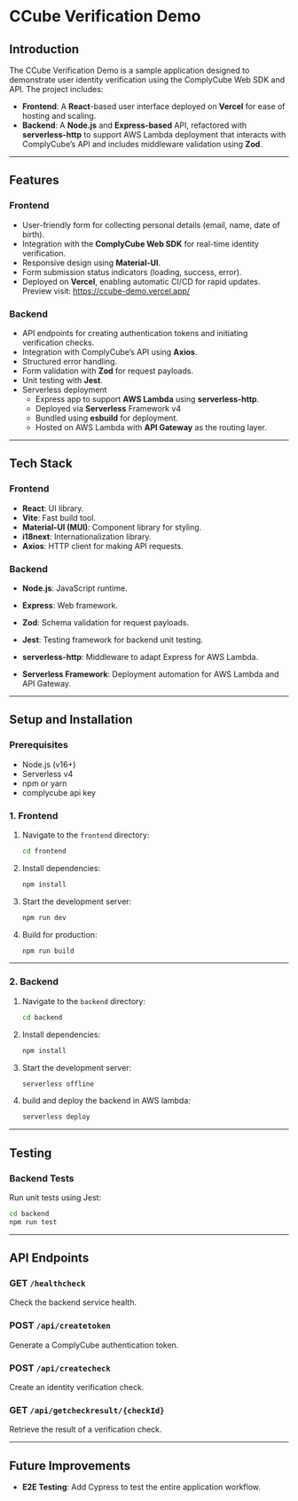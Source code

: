 # **CCube Verification Demo**

## **Introduction**
The CCube Verification Demo is a sample application designed to demonstrate user identity verification using the ComplyCube Web SDK and API. The project includes:
- **Frontend**: A **React**-based user interface deployed on **Vercel** for ease of hosting and scaling.
- **Backend**: A **Node.js** and **Express-based** API, refactored with **serverless-http** to support AWS Lambda deployment that interacts with ComplyCube’s API and includes middleware validation using **Zod**.


---

## **Features**

### **Frontend**
- User-friendly form for collecting personal details (email, name, date of birth).
- Integration with the **ComplyCube Web SDK** for real-time identity verification.
- Responsive design using **Material-UI**.
- Form submission status indicators (loading, success, error).
- Deployed on **Vercel**, enabling automatic CI/CD for rapid updates. Preview visit: https://ccube-demo.vercel.app/

### **Backend**
- API endpoints for creating authentication tokens and initiating verification checks.
- Integration with ComplyCube’s API using **Axios**.
- Structured error handling.
- Form validation with **Zod** for request payloads.
- Unit testing with **Jest**.
- Serverless deployment
  - Express app to support **AWS Lambda** using **serverless-http**.
  - Deployed via **Serverless** Framework v4
  - Bundled using **esbuild** for deployment.
  - Hosted on AWS Lambda with **API Gateway** as the routing layer.

---

## **Tech Stack**

### **Frontend**
- **React**: UI library.
- **Vite**: Fast build tool.
- **Material-UI (MUI)**: Component library for styling.
- **i18next**: Internationalization library.
- **Axios**: HTTP client for making API requests.

### **Backend**
- **Node.js**: JavaScript runtime.
- **Express**: Web framework.
- **Zod**: Schema validation for request payloads.

- **Jest**: Testing framework for backend unit testing.
- **serverless-http**: Middleware to adapt Express for AWS Lambda.
- **Serverless Framework**: Deployment automation for AWS Lambda and API Gateway.

---


## **Setup and Installation**

### **Prerequisites**
- Node.js (v16+)
- Serverless v4
- npm or yarn
- complycube api key

### **1. Frontend**

1. Navigate to the `frontend` directory:
   ```bash
   cd frontend
   ```

2. Install dependencies:
   ```bash
   npm install
   ```

3. Start the development server:
   ```bash
   npm run dev
   ```

4. Build for production:
   ```bash
   npm run build
   ```

---

### **2. Backend**

1. Navigate to the `backend` directory:
   ```bash
   cd backend
   ```

2. Install dependencies:
   ```bash
   npm install
   ```

3. Start the development server:
   ```bash
   serverless offline
   ```

4. build and deploy the backend in AWS lambda:
   ```bash
   serverless deploy
   ```

---

## **Testing**

### **Backend Tests**
Run unit tests using Jest:
```bash
cd backend
npm run test
```

---

## **API Endpoints**

### **GET `/healthcheck`**
Check the backend service health.

### **POST `/api/createtoken`**
Generate a ComplyCube authentication token.

### **POST `/api/createcheck`**
Create an identity verification check.

### **GET `/api/getcheckresult/{checkId}`**
Retrieve the result of a verification check.

---

## **Future Improvements**
- **E2E Testing**: Add Cypress to test the entire application workflow.

